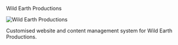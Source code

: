 Wild Earth Productions

![Wild Earth Productions](https://scontent-a.xx.fbcdn.net/hphotos-xpa1/t31.0-8/s720x720/10542675_1464531190477699_6643830043264385067_o.jpg)

Customised website and content management system for Wild Earth Productions.
